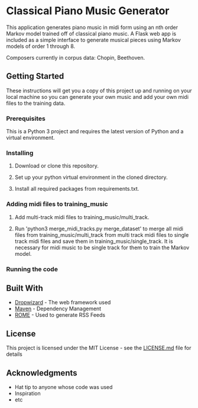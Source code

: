 # Classical Piano Music Generator

This application generates piano music in midi form using an nth order Markov model trained off of classical piano music.
A Flask web app is included as a simple interface to generate musical pieces using Markov models of order 1 through 8. 

Composers currently in corpus data: Chopin, Beethoven.

## Getting Started

These instructions will get you a copy of this project up and running on your local machine so you can 
generate your own music and add your own midi files to the training data.

### Prerequisites

This is a Python 3 project and requires the latest version of Python and a virtual environment. 

### Installing

1. Download or clone this repository.

2. Set up your python virtual environment in the cloned directory.

3. Install all required packages from requirements.txt.

### Adding midi files to training_music

1. Add multi-track midi files to training_music/multi_track.

2. Run 'python3 merge_midi_tracks.py merge_dataset' to merge all midi files from training_music/multi_track from multi track midi files to single track midi files and save them in training_music/single_track. It is necessary for midi music to be single track for them to train the Markov model. 

### Running the code

## Built With

* [Dropwizard](http://www.dropwizard.io/1.0.2/docs/) - The web framework used
* [Maven](https://maven.apache.org/) - Dependency Management
* [ROME](https://rometools.github.io/rome/) - Used to generate RSS Feeds

## License

This project is licensed under the MIT License - see the [LICENSE.md](LICENSE.md) file for details

## Acknowledgments

* Hat tip to anyone whose code was used
* Inspiration
* etc

